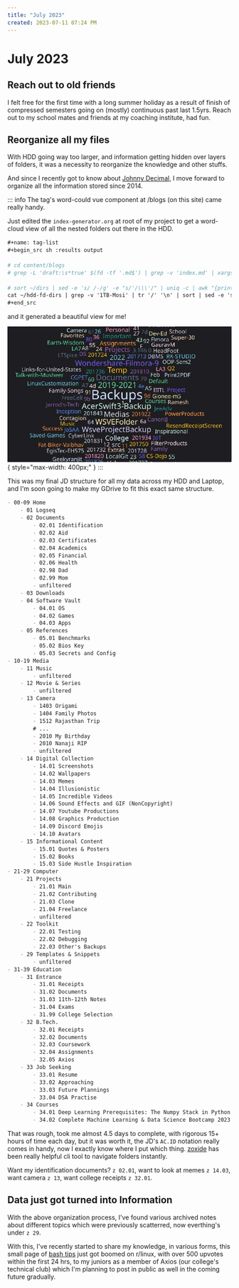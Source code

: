 ```yaml
---
title: "July 2023"
created: 2023-07-11 07:24 PM
---
```


# July 2023

## Reach out to old friends

I felt free for the first time with a long summer holiday as a result of finish of compressed semesters going on (mostly) continuous past last 1.5yrs. Reach out to my school mates and friends at my coaching institute, had fun.

## Reorganize all my files

With HDD going way too larger, and information getting hidden over layers of folders, it was a necessity to reorganize the knowledge and other stuffs.

And since I recently got to know about [Johnny Decimal](https://johnnydecimal.com), I move forward to organize all the information stored since 2014.

::: info
The tag's word-could vue component at /blogs (on this site) came really handy.

Just edited the `index-generator.org` at root of my project to get a word-cloud view of all the nested folders out there in the HDD.

```org
#+name: tag-list
#+begin_src sh :results output

# cd content/blogs
# grep -L 'draft:\s*true' $(fd -tf '.md$') | grep -v 'index.md' | xargs grep tags | sed -E -e 's/.*tags: \[([^]]+)\].*/\1/' -e 's/[" ]//g' -e 's/,/\n/g' | sort | uniq -c | awk "{print \"{name: '\" \$2 \"', value: \" \$1 \"},\"}"

# sort ~/dirs | sed -e 's/ /-/g' -e "s/'/\\\'/" | uniq -c | awk "{print \"{name: '\" \$2 \"', value: \" \$1 \"},\"}"
cat ~/hdd-fd-dirs | grep -v '1TB-Mosi' | tr '/' '\n' | sort | sed -e 's/ /-/g' -e "s/'/\\\'/" | uniq -c | awk "{print \"{name: '\" \$2 \"', value: \" \$1 \"},\"}"
#+end_src
```

and it generated a beautiful view for me!

![Word Cloud](./23-07-11-19h48m32s.jpg){ style="max-width: 400px;" }
:::

This was my final JD structure for all my data across my HDD and Laptop, and I'm soon going to make my GDrive to fit this exact same structure.

```md
- 00-09 Home
	- 01 Logseq
	- 02 Documents
		- 02.01 Identification
		- 02.02 Aid
		- 02.03 Certificates
		- 02.04 Academics
		- 02.05 Financial
		- 02.06 Health
		- 02.98 Dad
		- 02.99 Mom
		- unfiltered
	- 03 Downloads
	- 04 Software Vault
		- 04.01 OS
		- 04.02 Games
		- 04.03 Apps
	- 05 References
		- 05.01 Benchmarks
		- 05.02 Bios Key
		- 05.03 Secrets and Config
- 10-19 Media
	- 11 Music
		- unfiltered
	- 12 Movie & Series
		- unfiltered
	- 13 Camera
		- 1403 Origami
		- 1404 Family Photos
		- 1512 Rajasthan Trip
        # ...
		- 2010 My Birthday
		- 2010 Nanaji RIP
		- unfiltered
	- 14 Digital Collection
		- 14.01 Screenshots
		- 14.02 Wallpapers
		- 14.03 Memes
		- 14.04 Illusionistic
		- 14.05 Incredible Videos
		- 14.06 Sound Effects and GIF (NonCopyright)
		- 14.07 Youtube Productions
		- 14.08 Graphics Production
		- 14.09 Discord Emojis
		- 14.10 Avatars
	- 15 Informational Content
		- 15.01 Quotes & Posters
		- 15.02 Books
		- 15.03 Side Hustle Inspiration
- 21-29 Computer
	- 21 Projects
		- 21.01 Main
		- 21.02 Contributing
		- 21.03 Clone
		- 21.04 Freelance
		- unfiltered
	- 22 Toolkit
		- 22.01 Testing
		- 22.02 Debugging
		- 22.03 Other's Backups
	- 29 Templates & Snippets
		- unfiltered
- 31-39 Education
	- 31 Entrance
		- 31.01 Receipts
		- 31.02 Documents
		- 31.03 11th-12th Notes
		- 31.04 Exams
		- 31.99 College Selection
	- 32 B.Tech.
		- 32.01 Receipts
		- 32.02 Documents
		- 32.03 Coursework
		- 32.04 Assignments
		- 32.05 Axios
	- 33 Job Seeking
		- 33.01 Resume
		- 33.02 Approaching
		- 33.03 Future Plannings
		- 33.04 DSA Practise
	- 34 Courses
		- 34.01 Deep Learning Prerequisites: The Numpy Stack in Python V2
		- 34.02 Complete Machine Learning & Data Science Bootcamp 2023
```

That was rough, took me almost 4.5 days to complete, with rigorous 15+ hours of time each day, but it was worth it, the JD's `AC.ID` notation really comes in handy, now I exactly know where I put which thing. [zoxide](https://github.com/ajeetdsouza/zoxide) has been really helpful cli tool to navigate folders instantly.

Want my identification documents? `z 02.01`, want to look at memes `z 14.03`, want camera `z 13`, want college receipts `z 32.01`.

## Data just got turned into Information

With the above organization process, I've found various archived notes about different topics which were previously scatterred, now everthing's under `z 29`.

With this, I've recently started to share my knowledge, in various forms, this small page of [bash tips](https://www.reddit.com/r/linux/comments/14vppt0/some_quick_bash_tips_thought_good_for_share) just got boomed on r/linux, with over 500 upvotes within the first 24 hrs, to my juniors as a member of Axios (our college's technical club) which I'm planning to post in public as well in the coming future gradually.

